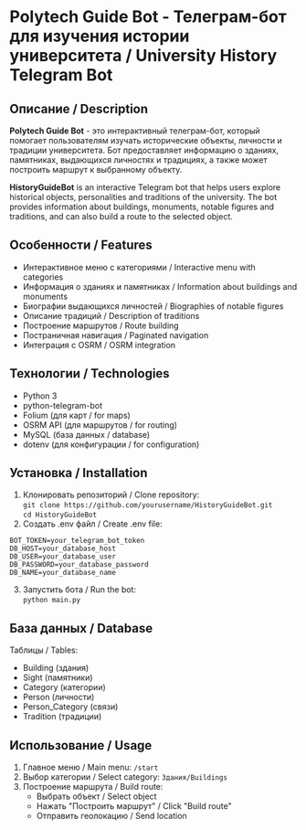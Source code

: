 # Polytech Guide Bot - Телеграм-бот для изучения истории университета / University History Telegram Bot

## Описание / Description 
**Polytech Guide Bot** - это интерактивный телеграм-бот, который помогает пользователям изучать исторические объекты, личности и традиции университета. Бот предоставляет информацию о зданиях, памятниках, выдающихся личностях и традициях, а также может построить маршрут к выбранному объекту. 

**HistoryGuideBot** is an interactive Telegram bot that helps users explore historical objects, personalities and traditions of the university. The bot provides information about buildings, monuments, notable figures and traditions, and can also build a route to the selected object.

## Особенности / Features
- Интерактивное меню с категориями / Interactive menu with categories  
- Информация о зданиях и памятниках / Information about buildings and monuments  
- Биографии выдающихся личностей / Biographies of notable figures  
- Описание традиций / Description of traditions  
- Построение маршрутов / Route building  
- Постраничная навигация / Paginated navigation  
- Интеграция с OSRM / OSRM integration  

## Технологии / Technologies  
- Python 3  
- python-telegram-bot  
- Folium (для карт / for maps)  
- OSRM API (для маршрутов / for routing)  
- MySQL (база данных / database)  
- dotenv (для конфигурации / for configuration)  

## Установка / Installation  
1. Клонировать репозиторий / Clone repository:  
  `git clone https://github.com/yourusername/HistoryGuideBot.git`  
  `cd HistoryGuideBot`  
2. Создать .env файл / Create .env file:  
  ```
  BOT_TOKEN=your_telegram_bot_token
  DB_HOST=your_database_host
  DB_USER=your_database_user
  DB_PASSWORD=your_database_password
  DB_NAME=your_database_name
  ```
3. Запустить бота / Run the bot:  
  `python main.py`  

## База данных / Database  
Таблицы / Tables:  
- Building (здания)  
- Sight (памятники)  
- Category (категории)  
- Person (личности)  
- Person_Category (связи)  
- Tradition (традиции)  

## Использование / Usage  
1. Главное меню / Main menu: `/start`  
2. Выбор категории / Select category: `Здания/Buildings`  
3. Построение маршрута / Build route:  
   - Выбрать объект / Select object  
   - Нажать "Построить маршрут" / Click "Build route"  
   - Отправить геолокацию / Send location 
